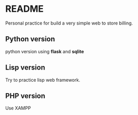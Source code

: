 # README

Personal practice for build a very simple web to store billing.

## Python version
python version using **flask** and **sqlite** 

## Lisp version

Try to practice lisp web framework.

## PHP version

Use XAMPP 

